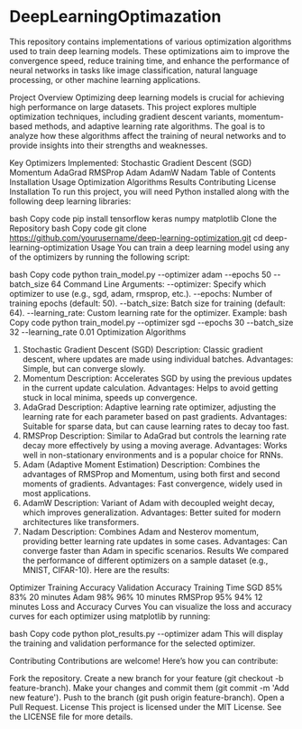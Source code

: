 # DeepLearningOptimazation


This repository contains implementations of various optimization algorithms used to train deep learning models. These optimizations aim to improve the convergence speed, reduce training time, and enhance the performance of neural networks in tasks like image classification, natural language processing, or other machine learning applications.

Project Overview
Optimizing deep learning models is crucial for achieving high performance on large datasets. This project explores multiple optimization techniques, including gradient descent variants, momentum-based methods, and adaptive learning rate algorithms. The goal is to analyze how these algorithms affect the training of neural networks and to provide insights into their strengths and weaknesses.

Key Optimizers Implemented:
Stochastic Gradient Descent (SGD)
Momentum
AdaGrad
RMSProp
Adam
AdamW
Nadam
Table of Contents
Installation
Usage
Optimization Algorithms
Results
Contributing
License
Installation
To run this project, you will need Python installed along with the following deep learning libraries:

bash
Copy code
pip install tensorflow keras numpy matplotlib
Clone the Repository
bash
Copy code
git clone https://github.com/yourusername/deep-learning-optimization.git
cd deep-learning-optimization
Usage
You can train a deep learning model using any of the optimizers by running the following script:

bash
Copy code
python train_model.py --optimizer adam --epochs 50 --batch_size 64
Command Line Arguments:
--optimizer: Specify which optimizer to use (e.g., sgd, adam, rmsprop, etc.).
--epochs: Number of training epochs (default: 50).
--batch_size: Batch size for training (default: 64).
--learning_rate: Custom learning rate for the optimizer.
Example:
bash
Copy code
python train_model.py --optimizer sgd --epochs 30 --batch_size 32 --learning_rate 0.01
Optimization Algorithms
1. Stochastic Gradient Descent (SGD)
Description: Classic gradient descent, where updates are made using individual batches.
Advantages: Simple, but can converge slowly.
2. Momentum
Description: Accelerates SGD by using the previous updates in the current update calculation.
Advantages: Helps to avoid getting stuck in local minima, speeds up convergence.
3. AdaGrad
Description: Adaptive learning rate optimizer, adjusting the learning rate for each parameter based on past gradients.
Advantages: Suitable for sparse data, but can cause learning rates to decay too fast.
4. RMSProp
Description: Similar to AdaGrad but controls the learning rate decay more effectively by using a moving average.
Advantages: Works well in non-stationary environments and is a popular choice for RNNs.
5. Adam (Adaptive Moment Estimation)
Description: Combines the advantages of RMSProp and Momentum, using both first and second moments of gradients.
Advantages: Fast convergence, widely used in most applications.
6. AdamW
Description: Variant of Adam with decoupled weight decay, which improves generalization.
Advantages: Better suited for modern architectures like transformers.
7. Nadam
Description: Combines Adam and Nesterov momentum, providing better learning rate updates in some cases.
Advantages: Can converge faster than Adam in specific scenarios.
Results
We compared the performance of different optimizers on a sample dataset (e.g., MNIST, CIFAR-10). Here are the results:

Optimizer	Training Accuracy	Validation Accuracy	Training Time
SGD	85%	83%	20 minutes
Adam	98%	96%	10 minutes
RMSProp	95%	94%	12 minutes
Loss and Accuracy Curves
You can visualize the loss and accuracy curves for each optimizer using matplotlib by running:

bash
Copy code
python plot_results.py --optimizer adam
This will display the training and validation performance for the selected optimizer.

Contributing
Contributions are welcome! Here’s how you can contribute:

Fork the repository.
Create a new branch for your feature (git checkout -b feature-branch).
Make your changes and commit them (git commit -m 'Add new feature').
Push to the branch (git push origin feature-branch).
Open a Pull Request.
License
This project is licensed under the MIT License. See the LICENSE file for more details.
